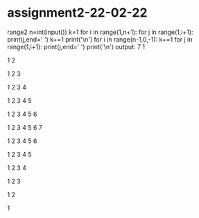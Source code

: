 # assignment2-22-02-22
range2
n=int(input())
k=1
for i in range(1,n+1):
    for j in range(1,i+1):
        print(j,end=' ')
    k+=1
    print('\n')
for i in range(n-1,0,-1):
    k+=1
    for j in range(1,i+1):
        print(j,end=' ')
    print('\n')
output:
7
1 

1 2 

1 2 3 

1 2 3 4 

1 2 3 4 5 

1 2 3 4 5 6 

1 2 3 4 5 6 7 

1 2 3 4 5 6 

1 2 3 4 5 

1 2 3 4 

1 2 3 

1 2 

1 

